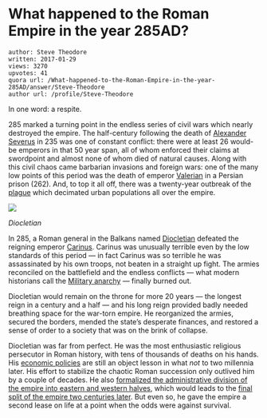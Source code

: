 # What happened to the Roman Empire in the year 285AD?

	author: Steve Theodore
	written: 2017-01-29
	views: 3270
	upvotes: 41
	quora url: /What-happened-to-the-Roman-Empire-in-the-year-285AD/answer/Steve-Theodore
	author url: /profile/Steve-Theodore


In one word: a respite.

285 marked a turning point in the endless series of civil wars which nearly destroyed the empire. The half-century following the death of [Alexander Severus](https://www.ancient.eu/Alexander_Severus/) in 235 was one of constant conflict: there were at least 26 would-be emperors in that 50 year span, all of whom enforced their claims at swordpoint and almost none of whom died of natural causes. Along with this civil chaos came barbarian invasions and foreign wars: one of the many low points of this period was the death of emperor [Valerian](http://www.livius.org/articles/person/valerian/) in a Persian prison (262). And, to top it all off, there was a twenty-year outbreak of the [plague](https://www.ancient.eu/article/992/) which decimated urban populations all over the empire.

![](https://qph.fs.quoracdn.net/main-qimg-37c613b601818b14f3169c225f390a7b-c)

_Diocletian_ 

In 285, a Roman general in the Balkans named [Diocletian](http://www.roman-empire.net/decline/diocletian.html) defeated the reigning emperor [Carinus](http://www.roman-empire.net/decline/carinus.html). Carinus was unusually terrible even by the low standards of this period — in fact Carinus was so terrible he was assassinated by his own troops, not beaten in a straight up fight. The armies reconciled on the battlefield and the endless conflicts — what modern historians call the [Military anarchy](http://www.crystalinks.com/CrisisoftheThirdCentury.html) — finally burned out.

Diocletian would remain on the throne for more 20 years — the longest reign in a century and a half — and his long reign provided badly needed breathing space for the war-torn empire. He reorganized the armies, secured the borders, mended the state’s desperate finances, and restored a sense of order to a society that was on the brink of collapse.

Diocletian was far from perfect. He was the most enthusiastic religious persecutor in Roman history, with tens of thousands of deaths on his hands. His [economic policies](http://conversableeconomist.blogspot.com/2016/12/the-diocletian-edict-price-fixing-in.html) are still an object lesson in what _not_  to two millennia later. His effort to stabilize the chaotic Roman succession only outlived him by a couple of decades. He also [formalized the administrative division of the empire into eastern and western halves](https://www.quora.com/Who-divided-the-Roman-Empire-in-half/answer/Steve-Theodore), which would leads to the [final split of the empire two centuries later](https://www.quora.com/Why-did-the-Roman-Empire-split-up-in-2/answer/Steve-Theodore). But even so, he gave the empire a second lease on life at a point when the odds were against survival.

